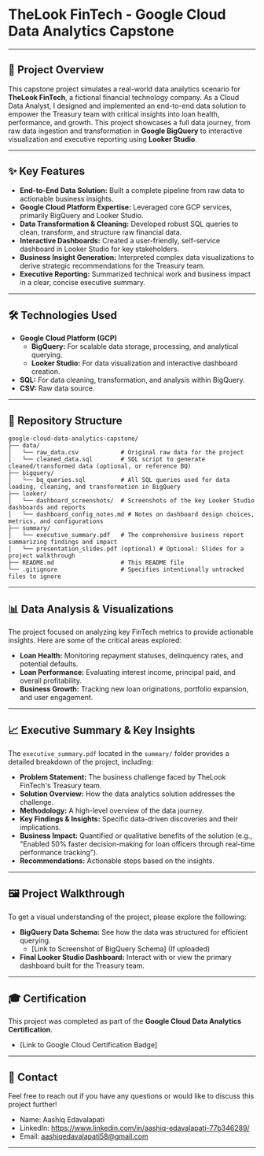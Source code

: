 # TheLook FinTech - Google Cloud Data Analytics Capstone

---

## 🚀 Project Overview

This capstone project simulates a real-world data analytics scenario for **TheLook FinTech**, a fictional financial technology company. As a Cloud Data Analyst, I designed and implemented an end-to-end data solution to empower the Treasury team with critical insights into loan health, performance, and growth. This project showcases a full data journey, from raw data ingestion and transformation in **Google BigQuery** to interactive visualization and executive reporting using **Looker Studio**.

---

## ✨ Key Features

* **End-to-End Data Solution:** Built a complete pipeline from raw data to actionable business insights.
* **Google Cloud Platform Expertise:** Leveraged core GCP services, primarily BigQuery and Looker Studio.
* **Data Transformation & Cleaning:** Developed robust SQL queries to clean, transform, and structure raw financial data.
* **Interactive Dashboards:** Created a user-friendly, self-service dashboard in Looker Studio for key stakeholders.
* **Business Insight Generation:** Interpreted complex data visualizations to derive strategic recommendations for the Treasury team.
* **Executive Reporting:** Summarized technical work and business impact in a clear, concise executive summary.

---

## 🛠️ Technologies Used

* **Google Cloud Platform (GCP)**
    * **BigQuery:** For scalable data storage, processing, and analytical querying.
    * **Looker Studio:** For data visualization and interactive dashboard creation.
* **SQL:** For data cleaning, transformation, and analysis within BigQuery.
* **CSV:** Raw data source.

---

## 📂 Repository Structure

```
google-cloud-data-analytics-capstone/
├── data/
│   └── raw_data.csv            # Original raw data for the project
│   └── cleaned_data.sql        # SQL script to generate cleaned/transformed data (optional, or reference BQ)
├── bigquery/
│   └── bq_queries.sql          # All SQL queries used for data loading, cleaning, and transformation in BigQuery
├── looker/
│   └── dashboard_screenshots/  # Screenshots of the key Looker Studio dashboards and reports
│   └── dashboard_config_notes.md # Notes on dashboard design choices, metrics, and configurations
├── summary/
│   └── executive_summary.pdf   # The comprehensive business report summarizing findings and impact
│   └── presentation_slides.pdf (optional) # Optional: Slides for a project walkthrough
├── README.md                   # This README file
└── .gitignore                  # Specifies intentionally untracked files to ignore
```

---

## 📊 Data Analysis & Visualizations

The project focused on analyzing key FinTech metrics to provide actionable insights. Here are some of the critical areas explored:

* **Loan Health:** Monitoring repayment statuses, delinquency rates, and potential defaults.
* **Loan Performance:** Evaluating interest income, principal paid, and overall profitability.
* **Business Growth:** Tracking new loan originations, portfolio expansion, and user engagement.

---

## 📈 Executive Summary & Key Insights

The `executive_summary.pdf` located in the `summary/` folder provides a detailed breakdown of the project, including:

* **Problem Statement:** The business challenge faced by TheLook FinTech's Treasury team.
* **Solution Overview:** How the data analytics solution addresses the challenge.
* **Methodology:** A high-level overview of the data journey.
* **Key Findings & Insights:** Specific data-driven discoveries and their implications.
* **Business Impact:** Quantified or qualitative benefits of the solution (e.g., "Enabled 50% faster decision-making for loan officers through real-time performance tracking").
* **Recommendations:** Actionable steps based on the insights.

---

## 🖼️ Project Walkthrough

To get a visual understanding of the project, please explore the following:

* **BigQuery Data Schema:** See how the data was structured for efficient querying.
    * [Link to Screenshot of BigQuery Schema] (If uploaded)
* **Final Looker Studio Dashboard:** Interact with or view the primary dashboard built for the Treasury team.

---

## 🎓 Certification

This project was completed as part of the **Google Cloud Data Analytics Certification**.

* [Link to Google Cloud Certification Badge]

---

## 📧 Contact

Feel free to reach out if you have any questions or would like to discuss this project further!

* Name: Aashiq Edavalapati
* LinkedIn: https://www.linkedin.com/in/aashiq-edavalapati-77b346289/
* Email: aashiqedavalapati58@gmail.com

---
